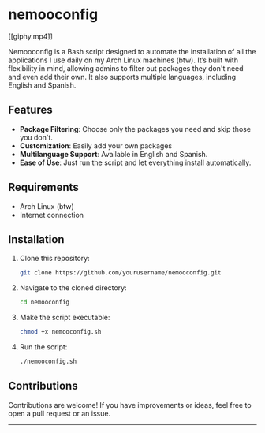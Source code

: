 # nemooconfig

[[giphy.mp4]]

Nemooconfig is a Bash script designed to automate the installation of all the applications I use daily on my Arch Linux machines (btw). It’s built with flexibility in mind, allowing admins to filter out packages they don't need and even add their own. It also supports multiple languages, including English and Spanish.

## Features

- **Package Filtering**: Choose only the packages you need and skip those you don't.
- **Customization**: Easily add your own packages 
- **Multilanguage Support**: Available in English and Spanish.
- **Ease of Use**: Just run the script and let everything install automatically.

## Requirements

- Arch Linux (btw)
- Internet connection

## Installation

1. Clone this repository:
   ```bash
   git clone https://github.com/yourusername/nemooconfig.git
   ```
2. Navigate to the cloned directory:
   ```bash
   cd nemooconfig
   ```
3. Make the script executable:
   ```bash
   chmod +x nemooconfig.sh
   ```
4. Run the script:
   ```bash
   ./nemooconfig.sh
   ```

## Contributions

Contributions are welcome! If you have improvements or ideas, feel free to open a pull request or an issue.

---

